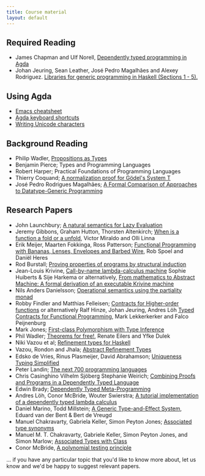 ```yaml
---
title: Course material
layout: default
---
```


## Required Reading

* James Chapman and Ulf Norell, [Dependently typed programming in Agda](http://www.cse.chalmers.se/~ulfn/papers/afp08/tutorial.pdf)
* Johan Jeuring, Sean Leather, José Pedro Magalhães and Alexey Rodriguez. [Libraries for generic programming in Haskell (Sections 1 - 5).](http://www.staff.science.uu.nl/~jeuri101/homepage/Publications/afp2008.pdf)


## Using Agda

* [Emacs cheatsheet](http://refcards.com/docs/gildeas/gnu-emacs/emacs-refcard-a4.pdf)
* [Agda keyboard shortcuts](http://wiki.portal.chalmers.se/agda/pmwiki.php?n=Main.QuickGuideToEditingTypeCheckingAndCompilingAgdaCode)
* [Writing Unicode characters](http://wiki.portal.chalmers.se/agda/pmwiki.php?n=Docs.UnicodeInput)

## Background Reading

* Philip Wadler, [Propositions as Types](http://homepages.inf.ed.ac.uk/wadler/papers/propositions-as-types/propositions-as-types.pdf)
* Benjamin Pierce; Types and Programming Languages
* Robert Harper; Practical Foundations of Programming Languages
* Thierry Coquand; [A normalization proof for Gödel's System T](http://www.cse.chalmers.se/~coquand/norm.ps)
* José Pedro Rodrigues Magalhães; [A Formal Comparison of Approaches to Datatype-Generic Programming](http://dreixel.net/research/pdf/fcadgp.pdf)

## Research Papers

* John Launchbury; [A natural semantics for Lazy Evaluation](http://www.cse.chalmers.se/edu/year/2010/course/DAT140_Types/Launchbury.pdf)
* Jeremy Gibbons, Graham Hutton, Thorsten Altenkirch; [When is a function a fold or a unfold](http://www.cs.nott.ac.uk/~gmh/when.pdf), Victor Miraldo and Olli Linna
* Erik Meijer, Maarten Fokkinga, Ross Patterson; [Functional Programming with Bananas, Lenses, Envelopes and Barbed Wire](http://eprints.eemcs.utwente.nl/7281/01/db-utwente-40501F46.pdf), Rob Spoel and Daniël Heres
* Rod Burstall; [Proving properties of programs by structural induction](http://www.cse.chalmers.se/edu/year/2010/course/DAT140_Types/Burstall.pdf)
* Jean-Louis Krivine, [Call-by-name lambda-calculus machine](http://www.pps.univ-paris-diderot.fr/~krivine/articles/lazymach.pdf) Sophie Huiberts & Sije Harkema
or alternatively, [From mathematics to Abstract Machine: A formal derivation of an executable Krivine machine](http://eptcs.web.cse.unsw.edu.au/paper.cgi?MSFP2012.10)
* Nils Anders Danielsson; [Operational semantics using the partiality monad](http://www.cse.chalmers.se/~nad/publications/danielsson-semantics-partiality-monad.pdf)
* Robby Findler and Matthias Felleisen; [Contracts for Higher-order functions](http://www.ccs.neu.edu/racket/pubs/NU-CCIS-02-05.pdf) or alternatively Ralf Hinze, Johan Jeuring, Andres Löh [Typed Contracts for Functional Programming](http://www.andres-loeh.de/Contracts.html), Mark Lekkerkerker and Falco Peijnenburg
* Mark Jones; [First-class Polymorphism with Type Inference](http://web.cecs.pdx.edu/~mpj/pubs/popl97-fcp.pdf)
* Phil Wadler; [Theorems for free!](http://ttic.uchicago.edu/~dreyer/course/papers/wadler.pdf), Renate Eilers and Yfke Dulek
* Niki Vazou et al; [Refinement types for Haskell](http://goto.ucsd.edu/~rjhala/papers/refinement_types_for_haskell.pdf)
* Vazou, Rondon and Jhala; [Abstract Reﬁnement Types](http://goto.ucsd.edu/~rjhala/liquid/abstract_refinement_types.pdf)
* Edsko de Vries, Rinus Plasmeijer, David Abrahamson; [Uniqueness Typing Simplified](https://www.cs.tcd.ie/~devriese/pub/ifl07-paper.pdf)
* Peter Landin; [The next 700 programming languages]()
* Chris Casinghino Vilhelm Sjöberg Stephanie Weirich; [Combining Proofs and Programs in a Dependently Typed Language](http://www.seas.upenn.edu/~ccasin/papers/combining-TR.pdf)
* Edwin Brady; [Dependently Typed Meta-Programming](http://citeseerx.ist.psu.edu/viewdoc/download?doi=10.1.1.106.7073&rep=rep1&type=pdf)
* Andres Löh, Conor McBride, Wouter Swierstra; [A tutorial implementation of a dependently typed lambda calculus](http://www.andres-loeh.de/LambdaPi/LambdaPi.pdf)
* Daniel Marino, Todd Millstein; [A Generic Type-and-Effect System](http://www.cs.ucla.edu/~todd/research/tldi09.pdf), Eduard van der Bent & Bert de Vreugd
* Manuel Chakravarty, Gabriela Keller, Simon Peyton Jones; [Associated type synonyms](http://dl.acm.org/citation.cfm?id=1086397)
* Manuel M. T. Chakravarty, Gabriele Keller, Simon Peyton Jones, and Simon Marlow; [Associated Types with Class](https://www.cse.unsw.edu.au/~chak/papers/CKPM05.html)
* Conor McBride, [A polynomial testing principle](https://personal.cis.strath.ac.uk/conor.mcbride/PolyTest.pdf)

... if you have any particular topic that you'd like to know more about, let us know and we'd be happy to suggest relevant papers.

